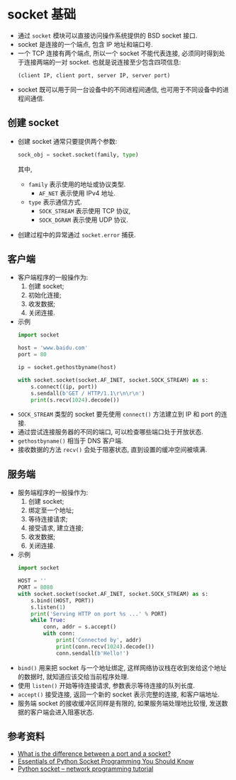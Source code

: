 # socket 基础
- 通过 `socket` 模块可以直接访问操作系统提供的 BSD socket 接口.
- socket 是连接的一个端点, 包含 IP 地址和端口号.
- 一个 TCP 连接有两个端点, 所以一个 socket 不能代表连接, 必须同时得到处于连接两端的一对 socket. 也就是说连接至少包含四项信息:
  ```
  (client IP, client port, server IP, server port)
  ```
- socket 既可以用于同一台设备中的不同进程间通信, 也可用于不同设备中的进程间通信.

## 创建 socket
- 创建 socket 通常只要提供两个参数:
  ```python
  sock_obj = socket.socket(family, type)
  ```

  其中,
  - `family` 表示使用的地址或协议类型.
    - `AF_NET` 表示使用 IPv4 地址.
  - `type` 表示通信方式.
    - `SOCK_STREAM` 表示使用 TCP 协议,
    - `SOCK_DGRAM` 表示使用 UDP 协议.

- 创建过程中的异常通过 `socket.error` 捕获.

## 客户端
- 客户端程序的一般操作为:
  1. 创建 socket;
  1. 初始化连接;
  1. 收发数据;
  1. 关闭连接.
- 示例
  ```python
  import socket

  host = 'www.baidu.com'
  port = 80

  ip = socket.gethostbyname(host)

  with socket.socket(socket.AF_INET, socket.SOCK_STREAM) as s:
      s.connect((ip, port))
      s.sendall(b'GET / HTTP/1.1\r\n\r\n')
      print(s.recv(1024).decode())
  ```
- `SOCK_STREAM` 类型的 socket 要先使用 `connect()` 方法建立到 IP 和 port 的连接.
- 通过尝试连接服务器的不同的端口, 可以检查哪些端口处于开放状态.
- `gethostbyname()` 相当于 DNS 客户端.
- 接收数据的方法 `recv()` 会处于阻塞状态, 直到设置的缓冲空间被填满.

## 服务端
- 服务端程序的一般操作为:
  1. 创建 socket;
  1. 绑定至一个地址;
  1. 等待连接请求;
  1. 接受请求, 建立连接;
  1. 收发数据;
  1. 关闭连接.
- 示例
  ```python
  import socket

  HOST = ''
  PORT = 8080
  with socket.socket(socket.AF_INET, socket.SOCK_STREAM) as s:
      s.bind((HOST, PORT))
      s.listen(1)
      print('Serving HTTP on port %s ...' % PORT)
      while True:
          conn, addr = s.accept()
          with conn:
              print('Connected by', addr)
              print(conn.recv(1024).decode())
              conn.sendall(b'Hello!')
  ```
- `bind()` 用来把 socket 与一个地址绑定, 这样网络协议栈在收到发给这个地址的数据时, 就知道应该交给当前程序处理.
- 使用 `listen()` 开始等待连接请求, 参数表示等待连接的队列长度.
- `accept()` 接受连接, 返回一个新的 socket 表示完整的连接, 和客户端地址.
- 服务端 socket 的接收缓冲区同样是有限的, 如果服务端处理地比较慢, 发送数据的客户端会进入阻塞状态.

## 参考资料
- [What is the difference between a port and a socket?](https://stackoverflow.com/a/152863)
- [Essentials of Python Socket Programming You Should Know](http://www.techbeamers.com/python-tutorial-essentials-of-python-socket-programming/)
- [Python socket – network programming tutorial](https://www.binarytides.com/python-socket-programming-tutorial/)
